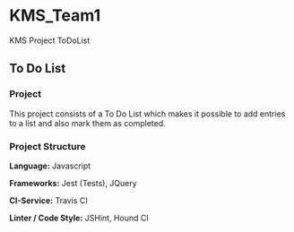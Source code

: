 # KMS_Team1
KMS Project ToDoList

## To Do List

### Project
This project consists of a To Do List which makes it possible to add entries to a list and also mark them as completed.

### Project Structure
**Language:** Javascript

**Frameworks:** Jest (Tests), JQuery

**CI-Service:** Travis CI

**Linter / Code Style:** JSHint, Hound CI
